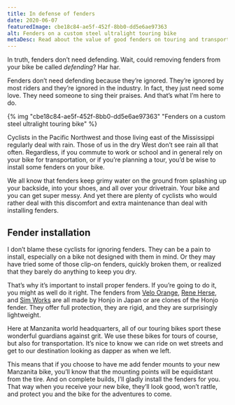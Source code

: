 ```yaml
---
title: In defense of fenders
date: 2020-06-07
featuredImage: cbe18c84-ae5f-452f-8bb0-dd5e6ae97363
alt: Fenders on a custom steel ultralight touring bike
metaDesc: Read about the value of good fenders on touring and transportation bikes.
---
```

In truth, fenders don’t need defending. Wait, could removing fenders from your bike be called *defending*? Har har.

Fenders don’t need defending because they’re ignored. They’re ignored by most riders and they’re ignored in the industry. In fact, they just need some love. They need someone to sing their praises. And that’s what I’m here to do.

{% img "cbe18c84-ae5f-452f-8bb0-dd5e6ae97363" "Fenders on a custom steel ultralight touring bike" %}

Cyclists in the Pacific Northwest and those living east of the Mississippi regularly deal with rain. Those of us in the dry West don’t see rain all that often. Regardless, if you commute to work or school and in general rely on your bike for transportation, or if you’re planning a tour, you’d be wise to install some fenders on your bike.

We all know that fenders keep grimy water on the ground from splashing up your backside, into your shoes, and all over your drivetrain. Your bike and you can get super messy. And yet there are plenty of cyclists who would rather deal with this discomfort and extra maintenance than deal with installing fenders.

## Fender installation

I don’t blame these cyclists for ignoring fenders. They can be a pain to install, especially on a bike not designed with them in mind. Or they may have tried some of those clip-on fenders, quickly broken them, or realized that they barely do anything to keep you dry.

That’s why it’s important to install proper fenders. If you’re going to do it, you might as well do it right. The fenders from [Velo Orange](https://velo-orange.com/collections/fenders), [Rene Herse](https://www.renehersecycles.com/product-category/components/fenders/), and [Sim Works](https://sim.works/collections/fenders-simworks-by-honjo) are all made by Honjo in Japan or are clones of the Honjo fender. They offer full protection, they are rigid, and they are surprisingly lightweight.

Here at Manzanita world headquarters, all of our touring bikes sport these wonderful guardians against grit. We use these bikes for tours of course, but also for transportation. It’s nice to know we can ride on wet streets and get to our destination looking as dapper as when we left.

This means that if you choose to have me add fender mounts to your new Manzanita bike, you’ll know that the mounting points will be equidistant from the tire. And on complete builds, I’ll gladly install the fenders for you. That way when you receive your new bike, they’ll look good, won’t rattle, and protect you and the bike for the adventures to come.
